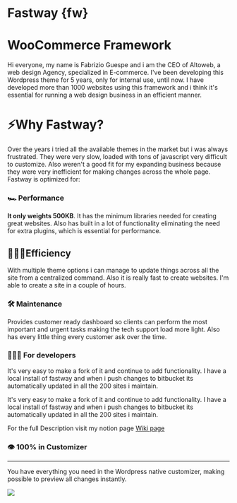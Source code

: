 # Fastway {fw}

# WooCommerce Framework

Hi everyone, my name is Fabrizio Guespe and i am the CEO of Altoweb, a web design Agency, specialized in E-commerce. I've been developing this Wordpress theme for 5 years, only for internal use, until now. I have developed more than 1000 websites using this framework and i think it's essential for running a web design business in an efficient manner.

# ⚡️Why Fastway?

Over the years i tried all the available themes in the market but i was always frustrated. They were very slow, loaded with tons of javascript very difficult to customize. Also weren't a good fit for my expanding business because they were very inefficient for making changes across the whole page. Fastway is optimized for: 

### 🏎 Performance

**It only weights 500KB**. It has the minimum libraries needed for creating great websites. Also has built in a lot of functionality eliminating the need for extra plugins, which is essential for performance.

## 👨🏼‍💻Efficiency

With multiple theme options i can manage to update things across all the site from a centralized command. Also it is really fast to create websites. I'm able to create a site in a couple of hours.

### 🛠 Maintenance

Provides customer ready dashboard so clients can perform the most important and urgent tasks making the tech support load more light. Also has every little thing every customer ask over the time.

### 👨🏼‍💻 For developers

It's very easy to make a fork of it and continue to add functionality. I have a local install of fastway and when i push changes to bitbucket its automatically updated in all the 200 sites i maintain.

It's very easy to make a fork of it and continue to add functionality. I have a local install of fastway and when i push changes to bitbucket its automatically updated in all the 200 sites i maintain.


For the full Description visit my notion page [Wiki page](https://fabrizio.notion.site/Fastway-fw-6285d2b579a0483b81aac82b86c38b37)


[](https://www.notion.so/Fastway-fw-6285d2b579a0483b81aac82b86c38b37)
### 👁 100% in Customizer

---

You have everything you need in the Wordpress native customizer, making possible to preview all changes instantly.

![](https://fabrizio.notion.site/image/https%3A%2F%2Fs3-us-west-2.amazonaws.com%2Fsecure.notion-static.com%2F008d5017-6e1f-446d-b284-c250f49e130b%2Fcustomizer.gif?table=block&id=423d0ad1-c5be-4749-86ea-62dd4e051137&spaceId=672069bc-fe41-4970-b177-7096c757389d&userId=&cache=v2)